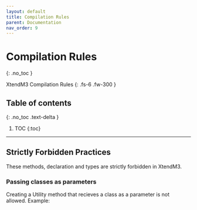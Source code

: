 ```yaml
---
layout: default
title: Compilation Rules
parent: Documentation
nav_order: 9
---
```


# Compilation Rules
{: .no_toc }

XtendM3 Compilation Rules
{: .fs-6 .fw-300 }

## Table of contents
{: .no_toc .text-delta }

1. TOC
{:toc}

---

## Strictly Forbidden Practices
These methods, declaration and types are strictly forbidden in XtendM3.

### Passing classes as parameters
Creating a Utility method that recieves a class as a parameter is not allowed. 
Example: 
```groovy 

```
